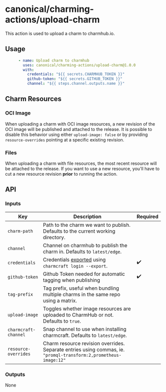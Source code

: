 # canonical/charming-actions/upload-charm

This action is used to upload a charm to charmhub.io.

## Usage

```yaml
      - name: Upload charm to charmhub
        uses: canonical/charming-actions/upload-charm@1.0.0
        with:
          credentials: "${{ secrets.CHARMHUB_TOKEN }}"
          github-token: "${{ secrets.GITHUB_TOKEN }}"
          channel: "${{ steps.channel.outputs.name }}"
```

## Charm Resources
### OCI Image

When uploading a charm with OCI image resources, a new revision of the OCI image will be published
and attached to the release. It is possible to disable this behavior using either `upload-image: false`
or by providing `resource-overrides` pointing at a specific existing revision.
### Files

When uploading a charm with file resources, the most recent resource will be attached to the release.
If you want to use a new resource, you'll have to cut a new resource revision **prior** to running the action.

## API

### Inputs

| Key                  | Description                                                                                                                                                              | Required |
| -------------------- | ------------------------------------------------------------------------------------------------------------------------------------------------------------------------ | -------- |
| `charm-path`         | Path to the charm we want to publish. Defaults to the current working directory.                                                                                         |          |
| `channel`            | Channel on charmhub to publish the charm in. Defaults to `latest/edge`.                                                                                                  |          |
| `credentials`        | Credentials [exported](https://juju.is/docs/sdk/remote-env-auth) using `charmcraft login --export`.                                                                      | ✔️       |
| `github-token`       | Github Token needed for automatic tagging when publishing                                                                                                                | ✔️       |
| `tag-prefix`         | Tag prefix, useful when bundling multiple charms in the same repo using a matrix.                                                                                        |          |
| `upload-image`       | Toggles whether image resources are uploaded to CharmHub or not. Defaults to `true`.                                                                                     |          |
| `charmcraft-channel` | Snap channel to use when installing charmcraft. Defaults to `latest/edge`.                                                                                               |          |
| `resource-overrides` | Charm resource revision overrides. Separate entries using commas, ie. `"promql-transform:2,prometheus-image:12"` |          |
### Outputs

None
